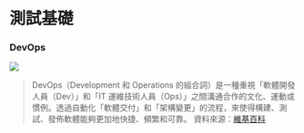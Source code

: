 # 測試基礎

### DevOps

![](https://upload.wikimedia.org/wikipedia/commons/thumb/b/b5/Devops.svg/330px-Devops.svg.png)

> DevOps（Development 和 Operations 的組合詞）是一種重視「軟體開發人員（Dev）」和「IT 運維技術人員（Ops）」之間溝通合作的文化、運動或慣例。透過自動化「軟體交付」和「架構變更」的流程，來使得構建、測試、發佈軟體能夠更加地快捷、頻繁和可靠。 資料來源：[維基百科](https://zh.wikipedia.org/wiki/DevOps)